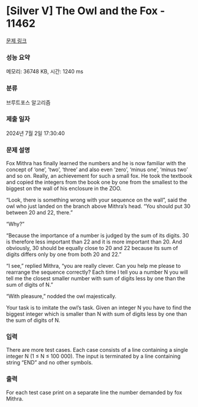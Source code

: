 # [Silver V] The Owl and the Fox - 11462 

[문제 링크](https://www.acmicpc.net/problem/11462) 

### 성능 요약

메모리: 36748 KB, 시간: 1240 ms

### 분류

브루트포스 알고리즘

### 제출 일자

2024년 7월 2일 17:30:40

### 문제 설명

<p>Fox Mithra has finally learned the numbers and he is now familiar with the concept of ‘one’, ’two’, ‘three’ and also even ‘zero’, ‘minus one’, ‘minus two’ and so on. Really, an achievement for such a small fox. He took the textbook and copied the integers from the book one by one from the smallest to the biggest on the wall of his enclosure in the ZOO.</p>

<p>“Look, there is something wrong with your sequence on the wall”, said the owl who just landed on the branch above Mithra’s head. “You should put 30 between 20 and 22, there.”</p>

<p>“Why?”</p>

<p>“Because the importance of a number is judged by the sum of its digits. 30 is therefore less important than 22 and it is more important than 20. And obviously, 30 should be equally close to 20 and 22 because its sum of digits differs only by one from both 20 and 22.”</p>

<p>“I see,” replied Mithra, “you are really clever. Can you help me please to rearrange the sequence correctly? Each time I tell you a number N you will tell me the closest smaller number with sum of digits less by one than the sum of digits of N.”</p>

<p>“With pleasure,” nodded the owl majestically.</p>

<p>Your task is to imitate the owl’s task. Given an integer N you have to find the biggest integer which is smaller than N with sum of digits less by one than the sum of digits of N.</p>

### 입력 

 <p>There are more test cases. Each case consists of a line containing a single integer N (1 ≤ N ≤ 100 000). The input is terminated by a line containing string “END” and no other symbols.</p>

### 출력 

 <p>For each test case print on a separate line the number demanded by fox Mithra.</p>

